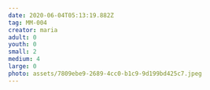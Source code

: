 ```yaml
---
date: 2020-06-04T05:13:19.882Z
tag: MM-004
creator: maria
adult: 0
youth: 0
small: 2
medium: 4
large: 0
photo: assets/7809ebe9-2689-4cc0-b1c9-9d199bd425c7.jpeg
---
```

